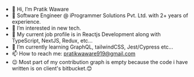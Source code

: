 - 👋 Hi, I’m Pratik Waware
- 🏢 Software Engineer @ iProgrammer Solutions Pvt. Ltd. with 2+ years of experience.
- 👀 I’m interested in new tech.
- 🌱 My current job profile is in Reactjs Development along with TypeScript, NextJS, Redux, etc...
- 🌱 I’m currently learning GraphQL, tailwindCSS, Jest/Cypress etc...
- 📫 How to reach me: pratikwaware919@gmail.com
- 😉 Most part of my contribution graph is empty because the code i have written is on client's bitbucket.😊

<!---
pratikwaware/pratikwaware is a ✨ special ✨ repository because its `README.md` (this file) appears on your GitHub profile.
You can click the Preview link to take a look at your changes.
--->
